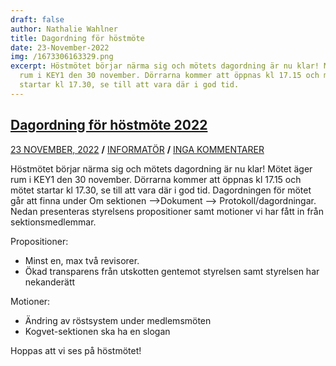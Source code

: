 ```yaml
---
draft: false
author: Nathalie Wahlner
title: Dagordning för höstmöte
date: 23-November-2022
img: /1673306163329.png
excerpt: Höstmötet börjar närma sig och mötets dagordning är nu klar! Mötet äger
  rum i KEY1 den 30 november. Dörrarna kommer att öppnas kl 17.15 och mötet
  startar kl 17.30, se till att vara där i god tid.
---
```

## [Dagordning för höstmöte 2022](https://www.kogvet.se/2022/11/23/dagordning-for-hostmote-2022/ "Dagordning för höstmöte 2022")

[23 NOVEMBER, 2022](https://www.kogvet.se/2022/11/23/dagordning-for-hostmote-2022/ "Dagordning för höstmöte 2022") **/** [INFORMATÖR](https://www.kogvet.se/author/kogvet-master/ "Inlägg av Informatör") **/** [INGA KOMMENTARER](https://www.kogvet.se/2022/11/23/dagordning-for-hostmote-2022/#respond)

Höstmötet börjar närma sig och mötets dagordning är nu klar! Mötet äger rum i KEY1 den 30 november. Dörrarna kommer att öppnas kl 17.15 och mötet startar kl 17.30, se till att vara där i god tid. Dagordningen för mötet går att finna under Om sektionen –>Dokument –> Protokoll/dagordningar. Nedan presenteras styrelsens propositioner samt motioner vi har fått in från sektionsmedlemmar.

Propositioner:

* Minst en, max två revisorer.
* Ökad transparens från utskotten gentemot styrelsen samt styrelsen har nekanderätt

Motioner:

* Ändring av röstsystem under medlemsmöten
* Kogvet-sektionen ska ha en slogan

Hoppas att vi ses på höstmötet!
